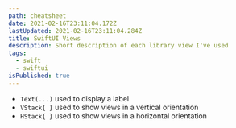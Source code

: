 ```yaml
---
path: cheatsheet
date: 2021-02-16T23:11:04.172Z
lastUpdated: 2021-02-16T23:11:04.284Z
title: SwiftUI Views
description: Short description of each library view I've used
tags:
  - swift
  - swiftui
isPublished: true
---
```

- `Text(...)` used to display a label
- `VStack{ }` used to show views in a vertical orientation
- `HStack{ }` used to show views in a horizontal orientation